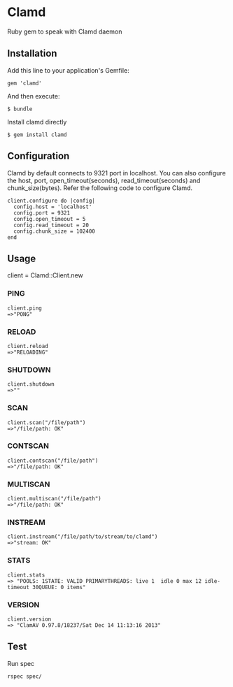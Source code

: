 # Clamd

Ruby gem to speak with Clamd daemon

## Installation

Add this line to your application's Gemfile:

    gem 'clamd'

And then execute:

    $ bundle

Install clamd directly

    $ gem install clamd

## Configuration

Clamd by default connects to 9321 port in localhost. You can also configure the
host, port, open_timeout(seconds), read_timeout(seconds) and chunk_size(bytes).
Refer the following code to configure Clamd.
    
    client.configure do |config|
      config.host = 'localhost'
      config.port = 9321
      config.open_timeout = 5
      config.read_timeout = 20
      config.chunk_size = 102400
    end  

## Usage

  client = Clamd::Client.new

### PING

    client.ping
    =>"PONG"

### RELOAD

    client.reload
    =>"RELOADING"

### SHUTDOWN

    client.shutdown
    =>""

### SCAN

    client.scan("/file/path")
    =>"/file/path: OK"

### CONTSCAN

    client.contscan("/file/path")
    =>"/file/path: OK"

### MULTISCAN

    client.multiscan("/file/path")
    =>"/file/path: OK"

### INSTREAM

    client.instream("/file/path/to/stream/to/clamd")
    =>"stream: OK"
    
### STATS

    client.stats
    => "POOLS: 1STATE: VALID PRIMARYTHREADS: live 1  idle 0 max 12 idle-timeout 30QUEUE: 0 items"


### VERSION

    client.version
    => "ClamAV 0.97.8/18237/Sat Dec 14 11:13:16 2013"

## Test

Run spec

    rspec spec/
